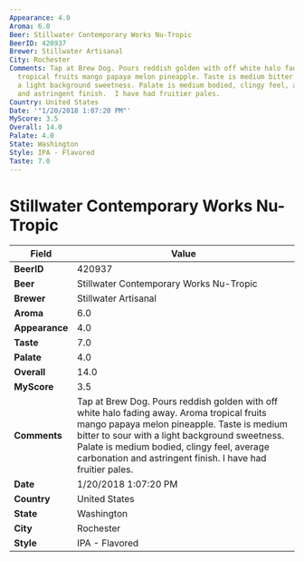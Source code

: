 ```yaml
---
Appearance: 4.0
Aroma: 6.0
Beer: Stillwater Contemporary Works Nu-Tropic
BeerID: 420937
Brewer: Stillwater Artisanal
City: Rochester
Comments: Tap at Brew Dog. Pours reddish golden with off white halo fading away. Aroma
  tropical fruits mango papaya melon pineapple. Taste is medium bitter to sour with
  a light background sweetness. Palate is medium bodied, clingy feel, average carbonation
  and astringent finish.  I have had fruitier pales.
Country: United States
Date: '"1/20/2018 1:07:20 PM"'
MyScore: 3.5
Overall: 14.0
Palate: 4.0
State: Washington
Style: IPA - Flavored
Taste: 7.0
---
```


# Stillwater Contemporary Works Nu-Tropic

| Field         | Value |
|---------------|-------|
| **BeerID** | 420937 |
| **Beer** | Stillwater Contemporary Works Nu-Tropic |
| **Brewer** | Stillwater Artisanal |
| **Aroma** | 6.0 |
| **Appearance** | 4.0 |
| **Taste** | 7.0 |
| **Palate** | 4.0 |
| **Overall** | 14.0 |
| **MyScore** | 3.5 |
| **Comments** | Tap at Brew Dog. Pours reddish golden with off white halo fading away. Aroma tropical fruits mango papaya melon pineapple. Taste is medium bitter to sour with a light background sweetness. Palate is medium bodied, clingy feel, average carbonation and astringent finish.  I have had fruitier pales. |
| **Date** | 1/20/2018 1:07:20 PM |
| **Country** | United States |
| **State** | Washington |
| **City** | Rochester |
| **Style** | IPA - Flavored |
